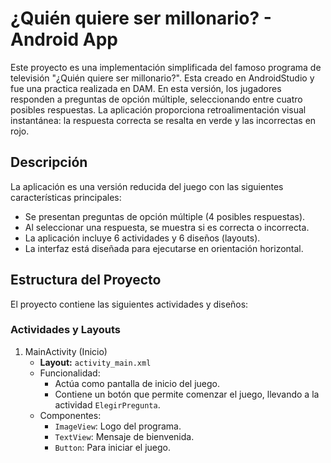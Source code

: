 # ¿Quién quiere ser millonario? - Android App

Este proyecto es una implementación simplificada del famoso programa de televisión "¿Quién quiere ser millonario?". Esta creado en AndroidStudio y fue una practica realizada en DAM. En esta versión, los jugadores responden a preguntas de opción múltiple, seleccionando entre cuatro posibles respuestas. La aplicación proporciona retroalimentación visual instantánea: la respuesta correcta se resalta en verde y las incorrectas en rojo.

## Descripción

La aplicación es una versión reducida del juego con las siguientes características principales:

- Se presentan preguntas de opción múltiple (4 posibles respuestas).
- Al seleccionar una respuesta, se muestra si es correcta o incorrecta.
- La aplicación incluye 6 actividades y 6 diseños (layouts).
- La interfaz está diseñada para ejecutarse en orientación horizontal.

## Estructura del Proyecto

El proyecto contiene las siguientes actividades y diseños:

### Actividades y Layouts

1. MainActivity (Inicio)
   - **Layout:** `activity_main.xml`
   - Funcionalidad:
       - Actúa como pantalla de inicio del juego.
       - Contiene un botón que permite comenzar el juego, llevando a la actividad `ElegirPregunta`.
   - Componentes:
       - `ImageView`: Logo del programa.
       - `TextView`: Mensaje de bienvenida.
       - `Button`: Para iniciar el juego.
